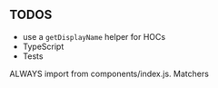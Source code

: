 

## TODOS

 - use a `getDisplayName` helper for HOCs
 - TypeScript
 - Tests


ALWAYS import from components/index.js. Matchers
